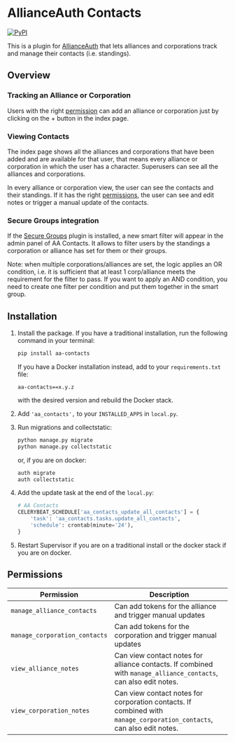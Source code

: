 # AllianceAuth Contacts

[![PyPI](https://img.shields.io/pypi/v/aa-contacts)](https://pypi.org/project/aa-contacts/)

This is a plugin for [AllianceAuth](https://gitlab.com/allianceauth/allianceauth) that lets alliances and corporations track and manage their contacts (i.e. standings).

## Overview

### Tracking an Alliance or Corporation

Users with the right [permission](#permissions) can add an alliance or corporation just by clicking on the + button in the index page.

### Viewing Contacts

The index page shows all the alliances and corporations that have been added and are available for that user, that means every alliance or corporation in which the user has a character. Superusers can see all the alliances and corporations.

In every alliance or corporation view, the user can see the contacts and their standings. If it has the right [permissions](#permissions), the user can see and edit notes or trigger a manual update of the contacts.

### Secure Groups integration

If the [Secure Groups](https://github.com/Solar-Helix-Independent-Transport/allianceauth-secure-groups) plugin is installed, a new smart filter will appear in the admin panel of AA Contacts. It allows to filter users by the standings a corporation or alliance has set for them or their groups.

Note: when multiple corporations/alliances are set, the logic applies an OR condition, i.e. it is sufficient that at least 1 corp/alliance meets the requirement for the filter to pass. If you want to apply an AND condition, you need to create one filter per condition and put them together in the smart group.

## Installation

1. Install the package. If you have a traditional installation, run the following command in your terminal:

    ```bash
    pip install aa-contacts
    ```

    If you have a Docker installation instead, add  to your `requirements.txt` file:

    ```pip
    aa-contacts==x.y.z
    ```

    with the desired version and rebuild the Docker stack.

2. Add `'aa_contacts',` to your `INSTALLED_APPS` in `local.py`.

3. Run migrations and collectstatic:

    ```bash
    python manage.py migrate
    python manage.py collectstatic
    ```

    or, if you are on docker:

    ```bash
    auth migrate
    auth collectstatic
    ```

4. Add the update task at the end of the `local.py`:

    ```python
    # AA Contacts
    CELERYBEAT_SCHEDULE['aa_contacts_update_all_contacts'] = {
        'task': 'aa_contacts.tasks.update_all_contacts',
        'schedule': crontab(minute='24'),
    }
    ```

5. Restart Supervisor if you are on a traditional install or the docker stack if you are on docker.

## Permissions

| Permission                    | Description                                                                                                           |
| ----------------------------- | --------------------------------------------------------------------------------------------------------------------- |
| `manage_alliance_contacts`    | Can add tokens for the alliance and trigger manual updates                                                            |
| `manage_corporation_contacts` | Can add tokens for the corporation and trigger manual updates                                                         |
| `view_alliance_notes`         | Can view contact notes for alliance contacts. If combined with `manage_alliance_contacts`, can also edit notes.       |
| `view_corporation_notes`      | Can view contact notes for corporation contacts. If combined with `manage_corporation_contacts`, can also edit notes. |
